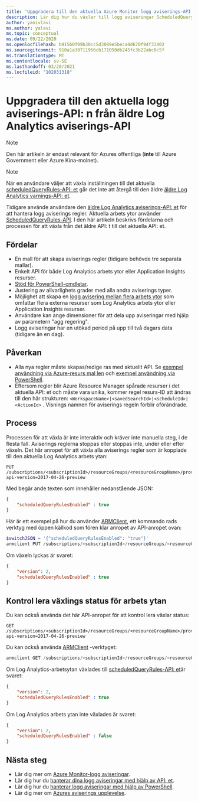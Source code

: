 ```yaml
---
title: 'Uppgradera till den aktuella Azure Monitor logg aviserings-API: et'
description: Lär dig hur du växlar till logg aviseringar ScheduledQueryRules-API
author: yanivlavi
ms.author: yalavi
ms.topic: conceptual
ms.date: 09/22/2020
ms.openlocfilehash: b91560f09b30cc5d3089e5beca4d670f94f33402
ms.sourcegitcommit: 910a1a38711966cb171050db245fc3b22abc8c5f
ms.translationtype: MT
ms.contentlocale: sv-SE
ms.lasthandoff: 03/20/2021
ms.locfileid: "102031318"
---
```

# <a name="upgrade-to-the-current-log-alerts-api-from-legacy-log-analytics-alert-api"></a>Uppgradera till den aktuella logg aviserings-API: n från äldre Log Analytics aviserings-API

> [!NOTE]
> Den här artikeln är endast relevant för Azures offentliga (**inte** till Azure Government eller Azure Kina-molnet).

> [!NOTE]
> När en användare väljer att växla inställningen till det aktuella [scheduledQueryRules-API: et](/rest/api/monitor/scheduledqueryrules) går det inte att återgå till den äldre [äldre Log Analytics varnings-API: et](./api-alerts.md).

Tidigare använde användare den [äldre Log Analytics aviserings-API: et](./api-alerts.md) för att hantera logg aviserings regler. Aktuella arbets ytor använder [ScheduledQueryRules-API](/rest/api/monitor/scheduledqueryrules). I den här artikeln beskrivs fördelarna och processen för att växla från det äldre API: t till det aktuella API: et.

## <a name="benefits"></a>Fördelar

- En mall för att skapa aviserings regler (tidigare behövde tre separata mallar).
- Enkelt API för både Log Analytics arbets ytor eller Application Insights resurser.
- [Stöd för PowerShell-cmdletar](./alerts-log.md#managing-log-alerts-using-powershell).
- Justering av allvarlighets grader med alla andra aviserings typer.
- Möjlighet att skapa en [logg avisering mellan flera arbets ytor](../logs/cross-workspace-query.md) som omfattar flera externa resurser som Log Analytics arbets ytor eller Application Insights resurser.
- Användare kan ange dimensioner för att dela upp aviseringar med hjälp av parametern "agg regering".
- Logg aviseringar har en utökad period på upp till två dagars data (tidigare än en dag).

## <a name="impact"></a>Påverkan

- Alla nya regler måste skapas/redige ras med aktuellt API. Se [exempel användning via Azure-resurs mal len](alerts-log-create-templates.md) och [exempel användning via PowerShell](./alerts-log.md#managing-log-alerts-using-powershell).
- Eftersom regler blir Azure Resource Manager spårade resurser i det aktuella API: et och måste vara unika, kommer regel resurs-ID att ändras till den här strukturen: `<WorkspaceName>|<savedSearchId>|<scheduleId>|<ActionId>` . Visnings namnen för aviserings regeln förblir oförändrade.

## <a name="process"></a>Process

Processen för att växla är inte interaktiv och kräver inte manuella steg, i de flesta fall. Aviserings reglerna stoppas eller stoppas inte, under eller efter växeln.
Det här anropet för att växla alla aviserings regler som är kopplade till den aktuella Log Analytics arbets ytan:

```
PUT /subscriptions/<subscriptionId>/resourceGroups/<resourceGroupName>/providers/Microsoft.OperationalInsights/workspaces/<workspaceName>/alertsversion?api-version=2017-04-26-preview
```

Med begär ande texten som innehåller nedanstående JSON:

```json
{
    "scheduledQueryRulesEnabled" : true
}
```

Här är ett exempel på hur du använder [ARMClient](https://github.com/projectkudu/ARMClient), ett kommando rads verktyg med öppen källkod som fören klar anropet av API-anropet ovan:

```powershell
$switchJSON = '{"scheduledQueryRulesEnabled": "true"}'
armclient PUT /subscriptions/<subscriptionId>/resourceGroups/<resourceGroupName>/providers/Microsoft.OperationalInsights/workspaces/<workspaceName>/alertsversion?api-version=2017-04-26-preview $switchJSON
```

Om växeln lyckas är svaret:

```json
{
    "version": 2,
    "scheduledQueryRulesEnabled" : true
}
```

## <a name="check-switching-status-of-workspace"></a>Kontrol lera växlings status för arbets ytan

Du kan också använda det här API-anropet för att kontrol lera växlar status:

```
GET /subscriptions/<subscriptionId>/resourceGroups/<resourceGroupName>/providers/Microsoft.OperationalInsights/workspaces/<workspaceName>/alertsversion?api-version=2017-04-26-preview
```

Du kan också använda [ARMClient](https://github.com/projectkudu/ARMClient) -verktyget:

```powershell
armclient GET /subscriptions/<subscriptionId>/resourceGroups/<resourceGroupName>/providers/Microsoft.OperationalInsights/workspaces/<workspaceName>/alertsversion?api-version=2017-04-26-preview
```

Om Log Analytics-arbetsytan växlades till [scheduledQueryRules-API: et](/rest/api/monitor/scheduledqueryrules)är svaret:

```json
{
    "version": 2,
    "scheduledQueryRulesEnabled" : true
}
```
Om Log Analytics arbets ytan inte växlades är svaret:

```json
{
    "version": 2,
    "scheduledQueryRulesEnabled" : false
}
```

## <a name="next-steps"></a>Nästa steg

- Lär dig mer om [Azure Monitor-logg aviseringar](./alerts-unified-log.md).
- Lär dig hur du [hanterar dina logg aviseringar med hjälp av API: et](alerts-log-create-templates.md).
- Lär dig hur du [hanterar logg aviseringar med hjälp av PowerShell](./alerts-log.md#managing-log-alerts-using-powershell).
- Lär dig mer om [Azures aviserings upplevelse](./alerts-overview.md).